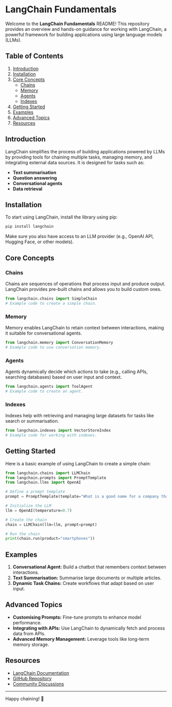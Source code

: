 # LangChain Fundamentals

Welcome to the **LangChain Fundamentals** README! This repository provides an overview and hands-on guidance for working with LangChain, a powerful framework for building applications using large language models (LLMs).

## Table of Contents
1. [Introduction](#introduction)
2. [Installation](#installation)
3. [Core Concepts](#core-concepts)
   - [Chains](#chains)
   - [Memory](#memory)
   - [Agents](#agents)
   - [Indexes](#indexes)
4. [Getting Started](#getting-started)
5. [Examples](#examples)
6. [Advanced Topics](#advanced-topics)
7. [Resources](#resources)

## Introduction
LangChain simplifies the process of building applications powered by LLMs by providing tools for chaining multiple tasks, managing memory, and integrating external data sources. It is designed for tasks such as:
- **Text summarisation**
- **Question answering**
- **Conversational agents**
- **Data retrieval**

## Installation
To start using LangChain, install the library using pip:
```bash
pip install langchain
```
Make sure you also have access to an LLM provider (e.g., OpenAI API, Hugging Face, or other models).

## Core Concepts

### Chains
Chains are sequences of operations that process input and produce output. LangChain provides pre-built chains and allows you to build custom ones.
```python
from langchain.chains import SimpleChain
# Example code to create a simple chain.
```

### Memory
Memory enables LangChain to retain context between interactions, making it suitable for conversational agents.
```python
from langchain.memory import ConversationMemory
# Example code to use conversation memory.
```

### Agents
Agents dynamically decide which actions to take (e.g., calling APIs, searching databases) based on user input and context.
```python
from langchain.agents import ToolAgent
# Example code to create an agent.
```

### Indexes
Indexes help with retrieving and managing large datasets for tasks like search or summarisation.
```python
from langchain.indexes import VectorStoreIndex
# Example code for working with indexes.
```

## Getting Started
Here is a basic example of using LangChain to create a simple chain:
```python
from langchain.chains import LLMChain
from langchain.prompts import PromptTemplate
from langchain.llms import OpenAI

# Define a prompt template
prompt = PromptTemplate(template="What is a good name for a company that makes {product}?", input_variables=["product"])

# Initialize the LLM
llm = OpenAI(temperature=0.7)

# Create the chain
chain = LLMChain(llm=llm, prompt=prompt)

# Run the chain
print(chain.run(product="smartphones"))
```

## Examples
1. **Conversational Agent:** Build a chatbot that remembers context between interactions.
2. **Text Summarisation:** Summarise large documents or multiple articles.
3. **Dynamic Task Chains:** Create workflows that adapt based on user input.

## Advanced Topics
- **Customising Prompts:** Fine-tune prompts to enhance model performance.
- **Integrating with APIs:** Use LangChain to dynamically fetch and process data from APIs.
- **Advanced Memory Management:** Leverage tools like long-term memory storage.

## Resources
- [LangChain Documentation](https://langchain.readthedocs.io)
- [GitHub Repository](https://github.com/hwchase17/langchain)
- [Community Discussions](https://discord.com/invite/langchain)

---

Happy chaining! 🚀
